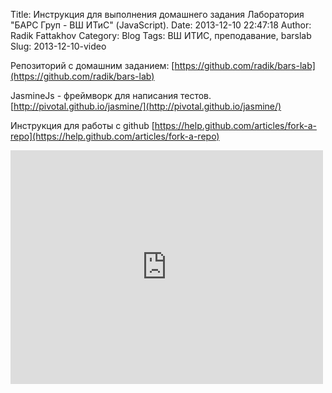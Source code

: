 Title: Инструкция для выполнения домашнего задания Лаборатория "БАРС Груп - ВШ ИТиС" (JavaScript).
Date: 2013-12-10 22:47:18
Author: Radik Fattakhov
Category: Blog
Tags: ВШ ИТИС, преподавание, barslab
Slug: 2013-12-10-video

Репозиторий с домашним заданием: 
[https://github.com/radik/bars-lab](https://github.com/radik/bars-lab)

JasmineJs - фреймворк для написания тестов.
[http://pivotal.github.io/jasmine/](http://pivotal.github.io/jasmine/)

Инструкция для работы с github
[https://help.github.com/articles/fork-a-repo](https://help.github.com/articles/fork-a-repo)

<iframe width="500" height="374" id="youtube_iframe" src="https://www.youtube.com/embed/aNJa1ZOAKUE?feature=oembed&amp;enablejsapi=1&amp;origin=http://safe.txmblr.com&amp;wmode=opaque" frameborder="0" allowfullscreen></iframe>

